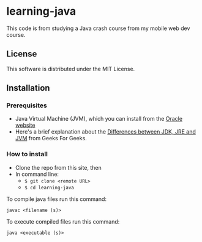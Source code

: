 # learning-java
This code is from studying a Java crash course from my mobile web dev course.

## License
This software is distributed under the MIT License.

## Installation

### Prerequisites
- Java Virtual Machine (JVM), which you can install from the [Oracle website](https://docs.oracle.com/en/java/javase/index.html) 
- Here's a brief explanation about the [Differences between JDK, JRE and JVM](https://www.geeksforgeeks.org/differences-jdk-jre-jvm/) from Geeks For Geeks. 

### How to install
* Clone the repo from this site, then
* In command line:
  * ```$ git clone <remote URL>```
  * ```$ cd learning-java```

To compile java files run this command:

```javac <filename (s)>```

To execute compiled files run this command:

```java <executable (s)>```
